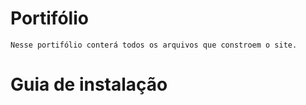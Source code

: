 # Portifólio
```
Nesse portifólio conterá todos os arquivos que constroem o site.
```
# Guia de instalação
